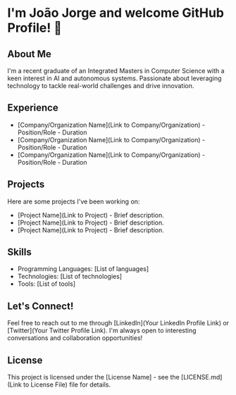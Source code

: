 # I'm João Jorge and welcome GitHub Profile! 👋

## About Me

I'm a recent graduate of an Integrated Masters in Computer Science with a keen interest in AI and autonomous systems. Passionate about leveraging technology to tackle real-world challenges and drive innovation.

## Experience

<!-- Add your experience here -->
- [Company/Organization Name](Link to Company/Organization) - Position/Role - Duration
- [Company/Organization Name](Link to Company/Organization) - Position/Role - Duration
- [Company/Organization Name](Link to Company/Organization) - Position/Role - Duration

## Projects

Here are some projects I've been working on:

- [Project Name](Link to Project) - Brief description.
- [Project Name](Link to Project) - Brief description.
- [Project Name](Link to Project) - Brief description.

## Skills

- Programming Languages: [List of languages]
- Technologies: [List of technologies]
- Tools: [List of tools]

## Let's Connect!

Feel free to reach out to me through [LinkedIn](Your LinkedIn Profile Link) or [Twitter](Your Twitter Profile Link). I'm always open to interesting conversations and collaboration opportunities!

## License

This project is licensed under the [License Name] - see the [LICENSE.md](Link to License File) file for details.
